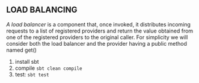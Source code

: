 ## LOAD BALANCING

*A load balancer* is a component that, once invoked, it distributes incoming
requests to a list of registered providers and return the value obtained 
from one of the registered providers to the original caller. 
For simplicity we will consider both the load balancer and the provider having
a public method named get()

1. install sbt
2. compile `sbt clean compile`
3. test: `sbt test`